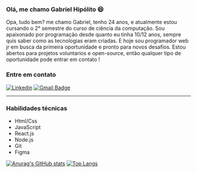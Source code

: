 ### Olá, me chamo Gabriel Hipólito 😄

Opa, tudo bem? me chamo Gabriel, tenho 24 anos, e atualmente estou cursando o 2° semestre do curso de ciência da computação. Sou apaixonado por programação desde quanto eu tinha 10/12 anos, sempre quis saber como as tecnologias eram criadas. E hoje sou programador web jr em busca da primeira oportunidade e pronto para novos desafios.
Estou abertos para projetos voluntarios e open-source, então qualquer tipo de oportunidade pode entrar em contato !


### Entre em contato
[![Linkedin](https://img.shields.io/badge/-LinkedIn-%230077B5?style=for-the-badge&logo=linkedin&logoColor=white)](https://www.linkedin.com/in/gabriel-hipolito)
[![Gmail Badge](https://img.shields.io/badge/-c.gabrielipolitoh@gmail.com-1F98FF?style=flat-square&logo=Gmail&logoColor=white&link=mailto:c.gabrielipolitoh@gmail.com)](mailto:c.gabrielipolitoh@gmail.com)
*** 
### Habilidades técnicas
* Html/Css
* JavaScript
* React.js
* Node.js
* Git
* Figma


[![Anurag's GitHub stats](https://github-readme-stats.vercel.app/api?username=gabrielhipolitoo)](https://github.com/anuraghazra/github-readme-stats) [![Top Langs](https://github-readme-stats.vercel.app/api/top-langs/?username=gabrielhipolitoo&layout=compact)](https://github.com/anuraghazra/github-readme-stats)




     
 

